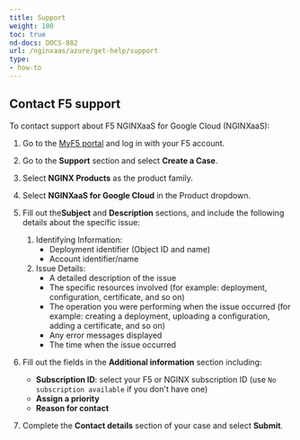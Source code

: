 ```yaml
---
title: Support
weight: 100
toc: true
nd-docs: DOCS-882
url: /nginxaas/azure/get-help/support
type:
- how-to
---
```


## Contact F5 support

To contact support about F5 NGINXaaS for Google Cloud (NGINXaaS):

1. Go to the [MyF5 portal](https://my.f5.com) and log in with your F5 account.

1. Go to the **Support** section and select **Create a Case**.

1. Select **NGINX Products** as the product family.

1. Select **NGINXaaS for Google Cloud** in the Product dropdown.

1. Fill out the**Subject** and **Description** sections, and include the following details about the specific issue:

    1. Identifying Information:
       - Deployment identifier (Object ID and name)
       - Account identifier/name
    1. Issue Details:
       - A detailed description of the issue
       - The specific resources involved (for example: deployment, configuration, certificate, and so on)
       - The operation you were performing when the issue occurred (for example: creating a deployment, uploading a configuration, adding a certificate, and so on)
       - Any error messages displayed
       - The time when the issue occurred

1. Fill out the fields in the **Additional information** section including: 

    - **Subscription ID**: select your F5 or NGINX subscription ID (use `No subscription available` if you don't have one)
    - **Assign a priority**
    - **Reason for contact**

1. Complete the **Contact details** section of your case and select **Submit**.

